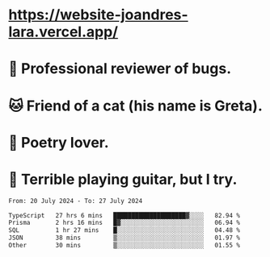# https://website-joandres-lara.vercel.app/
# 🐛 Professional reviewer of bugs.
# 🐱 Friend of a cat (his name is Greta).
# 📜 Poetry lover.
# 🎸 Terrible playing guitar, but I try.

<!--START_SECTION:waka-->

```txt
From: 20 July 2024 - To: 27 July 2024

TypeScript   27 hrs 6 mins   ████████████████████▓░░░░   82.94 %
Prisma       2 hrs 16 mins   █▓░░░░░░░░░░░░░░░░░░░░░░░   06.94 %
SQL          1 hr 27 mins    █░░░░░░░░░░░░░░░░░░░░░░░░   04.48 %
JSON         38 mins         ▒░░░░░░░░░░░░░░░░░░░░░░░░   01.97 %
Other        30 mins         ▒░░░░░░░░░░░░░░░░░░░░░░░░   01.55 %
```

<!--END_SECTION:waka-->
